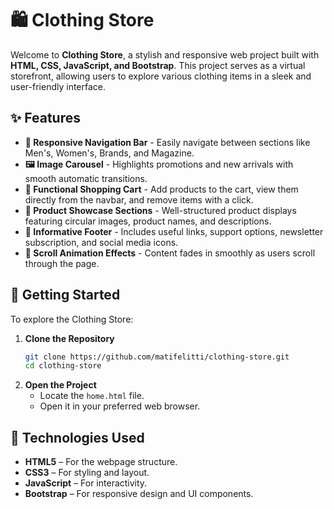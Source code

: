# 🛍️ Clothing Store

Welcome to **Clothing Store**, a stylish and responsive web project built with **HTML, CSS, JavaScript, and Bootstrap**. This project serves as a virtual storefront, allowing users to explore various clothing items in a sleek and user-friendly interface.

## ✨ Features

- **🔗 Responsive Navigation Bar** - Easily navigate between sections like Men's, Women's, Brands, and Magazine.
- **🖼️ Image Carousel** - Highlights promotions and new arrivals with smooth automatic transitions.
- **🛒 Functional Shopping Cart** - Add products to the cart, view them directly from the navbar, and remove items with a click.
- **👕 Product Showcase Sections** - Well-structured product displays featuring circular images, product names, and descriptions.
- **📩 Informative Footer** - Includes useful links, support options, newsletter subscription, and social media icons.
- **🎯 Scroll Animation Effects** - Content fades in smoothly as users scroll through the page.

## 🚀 Getting Started

To explore the Clothing Store:

1. **Clone the Repository**
   ```sh
   git clone https://github.com/matifelitti/clothing-store.git
   cd clothing-store
   ```
2. **Open the Project**
   - Locate the `home.html` file.
   - Open it in your preferred web browser.

## 📌 Technologies Used

- **HTML5** – For the webpage structure.
- **CSS3** – For styling and layout.
- **JavaScript** – For interactivity.
- **Bootstrap** – For responsive design and UI components.
